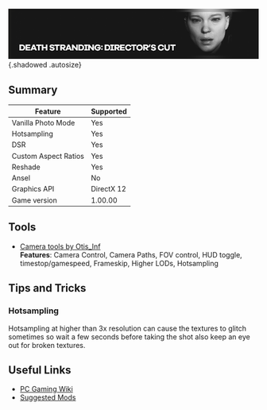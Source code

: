 ![Death Stranding: Director's Cut](../Images/death_strandingdc.png "Shot by Tokenass"){.shadowed .autosize}

## Summary

Feature | Supported
--|--
Vanilla Photo Mode | Yes
Hotsampling | Yes
DSR | Yes
Custom Aspect Ratios | Yes
Reshade | Yes
Ansel | No
Graphics API | DirectX 12
Game version | 1.00.00
 
## Tools

* [Camera tools by Otis_Inf](https://patreon.com/Otis_Inf)  
**Features**: Camera Control, Camera Paths, FOV control, HUD toggle, timestop/gamespeed, Frameskip, Higher LODs, Hotsampling

## Tips and Tricks

### Hotsampling

Hotsampling at higher than 3x resolution can cause the textures to glitch sometimes so wait a few seconds before taking the shot also keep an eye out for broken textures.

## Useful Links

* [PC Gaming Wiki](https://www.pcgamingwiki.com/wiki/Death_Stranding:_Director%27s_Cut)
* [Suggested Mods](https://www.nexusmods.com/deathstranding)

